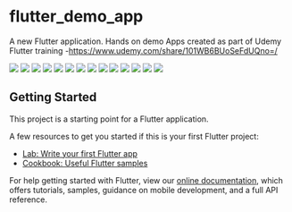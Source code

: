 # flutter_demo_app

A new Flutter application. Hands on demo Apps created as part of Udemy Flutter training -https://www.udemy.com/share/101WB6BUoSeFdUQno=/ 

![](demoimages/Flutter_demo_home.png)
![](demoimages/flutter_demo_app_navigation.png)
![](demoimages/flutter_demo_app_bmi_form.png)
![](demoimages/flutter_demoi_app_bmi_result.png)
![](demoimages/flutter_demo_app_chat_list.png)
![](demoimages/flutter_demo_chat_app_login.png)
![](demoimages/flutter_demo_chat_app.png)
![](demoimages/flutter_demo_weather_app.png)
![](demoimages/flutter_demo_app_coin_market.png)
![](demoimages/flutter_demo_app_profile.png)
![](demoimages/flutter_demo_app_quiz.png)
![](demoimages/flutter_demo_app_todo_list_add.png)
![](demoimages/flutter_demo_app_todolist.png)
![](demoimages/flutter_demo_coin_market_progress.png)

## Getting Started

This project is a starting point for a Flutter application.

A few resources to get you started if this is your first Flutter project:

- [Lab: Write your first Flutter app](https://flutter.dev/docs/get-started/codelab)
- [Cookbook: Useful Flutter samples](https://flutter.dev/docs/cookbook)

For help getting started with Flutter, view our
[online documentation](https://flutter.dev/docs), which offers tutorials,
samples, guidance on mobile development, and a full API reference.
